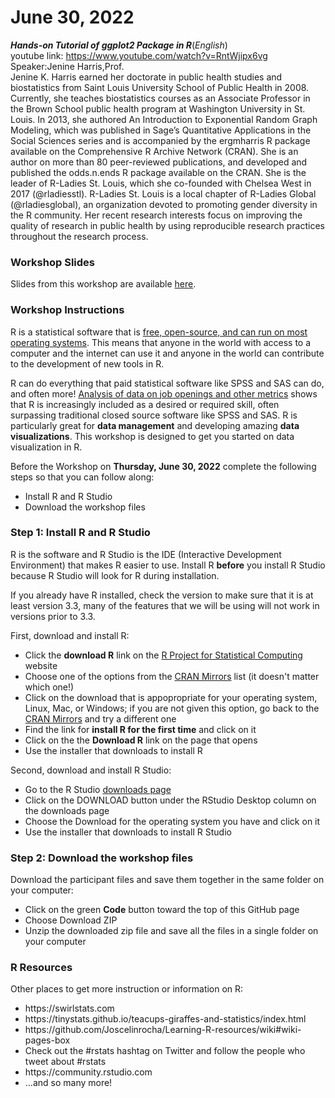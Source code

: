 # June 30, 2022

***Hands-on Tutorial of ggplot2 Package in R***(*English*)<br />
youtube link: https://www.youtube.com/watch?v=RntWjipx6vg <br />
Speaker:Jenine Harris,Prof.<br />
Jenine K. Harris earned her doctorate in public health studies and biostatistics from Saint Louis University School of Public Health in 2008. Currently, she teaches biostatistics courses as an Associate Professor in the Brown School public health program at Washington University in St. Louis. In 2013, she authored An Introduction to Exponential Random Graph Modeling, which was published in Sage’s Quantitative Applications in the Social Sciences series and is accompanied by the ergmharris R package available on the Comprehensive R Archive Network (CRAN). She is an author on more than 80 peer-reviewed publications, and developed and published the odds.n.ends R package available on the CRAN. She is the leader of R-Ladies St. Louis, which she co-founded with Chelsea West in 2017 (@rladiesstl). R-Ladies St. Louis is a local chapter of R-Ladies Global (@rladiesglobal), an organization devoted to promoting gender diversity in the R community. Her recent research interests focus on improving the quality of research in public health by using reproducible research practices throughout the research process.

### Workshop Slides

Slides from this workshop are available <a href = "https://jenineharris.github.io/r-ladies-urmia-slides/slides-urmia-2022.html">here</a>.

### Workshop Instructions

R is a statistical software that is <a href = "https://www.r-project.org">free, open-source, and can run on most operating systems</a>. This means that anyone in the world with access to a computer and the internet can use it and anyone in the world can contribute to the development of new tools in R. 

R can do everything that paid statistical software like SPSS and SAS can do, and often more! <a href = "http://r4stats.com/2019/05/28/data-science-jobs-report-2019-python-way-up-tensorflow-growing-rapidly-r-use-double-sas/">Analysis of data on job openings and other metrics</a> shows that R is increasingly included as a desired or required skill, often surpassing traditional closed source software like SPSS and SAS. R is particularly great for **data management** and developing amazing **data visualizations**. This workshop is designed to get you started on data visualization in R. 

Before the Workshop on **Thursday, June 30, 2022** complete the following steps so that you can follow along:

<ul>
  <li> Install R and R Studio
  <li> Download the workshop files 
</ul>

### Step 1: Install R and R Studio

R is the software and R Studio is the IDE (Interactive Development Environment) that makes R easier to use. Install R **before** you install R Studio because R Studio will look for R during installation.

If you already have R installed, check the version to make sure that it is at least version 3.3, many of the features that we will be using will not work in versions prior to 3.3.

First, download and install R:

<ul>
  <li> Click the <b>download R</b> link on the <a href = "https://www.r-project.org">R Project for Statistical Computing</a> website
  <li> Choose one of the options from the <a href = "https://cran.r-project.org/mirrors.html">CRAN Mirrors</a> list (it doesn't matter which one!)
  <li> Click on the download that is appopropriate for your operating system, Linux, Mac, or Windows; if you are not given this option, go back to the <a href = "https://cran.r-project.org/mirrors.html">CRAN Mirrors</a> and try a different one
  <li> Find the link for <b>install R for the first time</b> and click on it
  <li> Click on the the <b>Download R</b> link on the page that opens
  <li> Use the installer that downloads to install R 
</ul>

Second, download and install R Studio:

<ul>
  <li> Go to the R Studio <a href = "https://rstudio.com/products/rstudio/download/"> downloads page</a> 
  <li> Click on the DOWNLOAD button under the RStudio Desktop column on the downloads page
  <li> Choose the Download for the operating system you have and click on it  
  <li> Use the installer that downloads to install R Studio 
</ul>

### Step 2: Download the workshop files 

Download the participant files and save them together in the same folder on your computer:

<ul>
  <li> Click on the green <b>Code</b> button toward the top of this GitHub page 
  <li> Choose Download ZIP
  <li> Unzip the downloaded zip file and save all the files in a single folder on your computer 
</ul>

### R Resources

Other places to get more instruction or information on R:

<ul>
  <li> https://swirlstats.com
  <li> https://tinystats.github.io/teacups-giraffes-and-statistics/index.html
  <li> https://github.com/Joscelinrocha/Learning-R-resources/wiki#wiki-pages-box
  <li> Check out the #rstats hashtag on Twitter and follow the people who tweet about #rstats 
  <li> https://community.rstudio.com
  <li> ...and so many more!
</ul>
